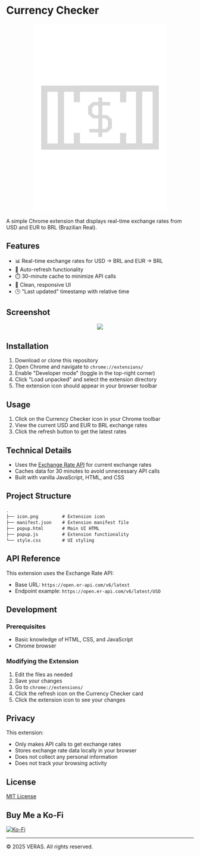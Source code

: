 # Currency Checker

<div align="center"">
  <img src="./icon.svg" style="wight: 240px;" />
</div>

A simple Chrome extension that displays real-time exchange rates from USD and EUR to BRL (Brazilian Real).

## Features

- 📊 Real-time exchange rates for USD → BRL and EUR → BRL
- 🔄 Auto-refresh functionality
- ⏱️ 30-minute cache to minimize API calls
- 📱 Clean, responsive UI
- 🕒 "Last updated" timestamp with relative time

## Screenshot
<div align="center"">
  <img src="https://i.imgur.com/KWNQkHs.png"/>
</div>

## Installation

1. Download or clone this repository
2. Open Chrome and navigate to `chrome://extensions/`
3. Enable "Developer mode" (toggle in the top-right corner)
4. Click "Load unpacked" and select the extension directory
5. The extension icon should appear in your browser toolbar

## Usage

1. Click on the Currency Checker icon in your Chrome toolbar
2. View the current USD and EUR to BRL exchange rates
3. Click the refresh button to get the latest rates

## Technical Details

- Uses the [Exchange Rate API](https://open.er-api.com) for current exchange rates
- Caches data for 30 minutes to avoid unnecessary API calls
- Built with vanilla JavaScript, HTML, and CSS

## Project Structure

```
.
├── icon.png         # Extension icon
├── manifest.json    # Extension manifest file
├── popup.html       # Main UI HTML
├── popup.js         # Extension functionality
└── style.css        # UI styling
```

## API Reference

This extension uses the Exchange Rate API:
- Base URL: `https://open.er-api.com/v6/latest`
- Endpoint example: `https://open.er-api.com/v6/latest/USD`

## Development

### Prerequisites
- Basic knowledge of HTML, CSS, and JavaScript
- Chrome browser

### Modifying the Extension
1. Edit the files as needed
2. Save your changes
3. Go to `chrome://extensions/`
4. Click the refresh icon on the Currency Checker card
5. Click the extension icon to see your changes

## Privacy

This extension:
- Only makes API calls to get exchange rates
- Stores exchange rate data locally in your browser
- Does not collect any personal information
- Does not track your browsing activity

## License

[MIT License](LICENSE)

## Buy Me a Ko-Fi
[![Ko-Fi](https://img.shields.io/badge/Ko--fi-F16061?style=for-the-badge&logo=ko-fi&logoColor=white)](https://ko-fi.com/verivi)

---

© 2025 VERAS. All rights reserved.
